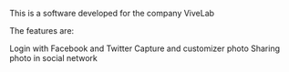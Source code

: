 This is a software developed for the company ViveLab

The features are:

Login with Facebook and Twitter
Capture and customizer photo
Sharing photo in social network

